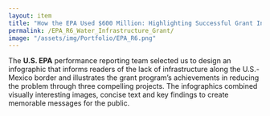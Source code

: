 ```yaml
---
layout: item
title: "How the EPA Used $600 Million: Highlighting Successful Grant Initiatives"
permalink: /EPA_R6_Water_Infrastructure_Grant/
image: "/assets/img/Portfolio/EPA_R6.png"
---
```

The **U.S. EPA** performance reporting team selected us to design an infographic that informs readers of the lack of infrastructure along the U.S.-Mexico border and illustrates the grant program’s achievements in reducing the problem through three compelling projects. The infographics combined visually interesting images, concise text and key findings to create memorable messages for the public.